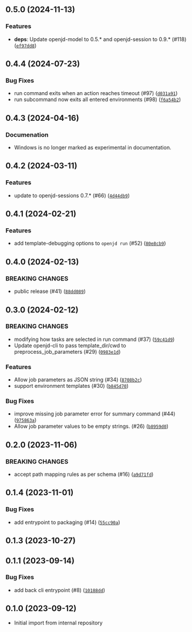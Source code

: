 ## 0.5.0 (2024-11-13)


### Features
* **deps**: Update openjd-model to 0.5.* and openjd-session to 0.9.* (#118) ([`ef97dd8`](https://github.com/OpenJobDescription/openjd-cli/commit/ef97dd81e9dfc2e45a9c2605ae256b679961cd7b))


## 0.4.4 (2024-07-23)



### Bug Fixes
* run command exits when an action reaches timeout (#97) ([`d031a91`](https://github.com/OpenJobDescription/openjd-cli/commit/d031a91ee6d1796b33701c466dc52f5615ead3c6))
* run subcommand now exits all entered environments (#98) ([`f6a54b2`](https://github.com/OpenJobDescription/openjd-cli/commit/f6a54b20d5058b4c144b237c960212d9e9c5d2be))

## 0.4.3 (2024-04-16)

### Documenation
* Windows is no longer marked as experimental in documentation.


## 0.4.2 (2024-03-11)


### Features
* update to openjd-sessions 0.7.* (#66) ([`4d44db9`](https://github.com/OpenJobDescription/openjd-cli/commit/4d44db92e1c2e2e6aa1aa326bccc45ea8a5a31d4))


## 0.4.1 (2024-02-21)


### Features
* add template-debugging options to `openjd run` (#52) ([`80e8cb9`](https://github.com/OpenJobDescription/openjd-cli/commit/80e8cb9f12392dbd2e89c2bb850853640f2dc706))


## 0.4.0 (2024-02-13)

### BREAKING CHANGES
* public release (#41) ([`88dd089`](https://github.com/OpenJobDescription/openjd-cli/commit/88dd089848422b54acf99e1d69fbeacb61691676))



## 0.3.0 (2024-02-12)

### BREAKING CHANGES
* modifying how tasks are selected in run command (#37) ([`59c41d9`](https://github.com/OpenJobDescription/openjd-cli/commit/59c41d90eda95e666e49c37d1fdfe0d570742b32))
* Update openjd-cli to pass template_dir/cwd to preprocess_job_parameters (#29) ([`0983e1d`](https://github.com/OpenJobDescription/openjd-cli/commit/0983e1d0e3cece60ef825ec2d1b86dc20f2da22d))

### Features
* Allow job parameters as JSON string (#34) ([`8708b2c`](https://github.com/OpenJobDescription/openjd-cli/commit/8708b2ced5945465fd6706d95eac0bb1ac6317ca))
* support environment templates (#30) ([`b845d70`](https://github.com/OpenJobDescription/openjd-cli/commit/b845d70944863c11c308b50669cbdf99d037eeb3))

### Bug Fixes
* improve missing job parameter error for summary command (#44) ([`975863a`](https://github.com/OpenJobDescription/openjd-cli/commit/975863a7097d536ca786561e0adec665bb0eec77))
* Allow job parameter values to be empty strings. (#26) ([`b8959d0`](https://github.com/OpenJobDescription/openjd-cli/commit/b8959d077cc5cd4697f101ba3e45adceddb4ccac))

## 0.2.0 (2023-11-06)

### BREAKING CHANGES
* accept path mapping rules as per schema (#16) ([`a9d71fd`](https://github.com/OpenJobDescription/openjd-cli/commit/a9d71fd0ddba50cda9a6edeec93ad1cf3ce67fbd))



## 0.1.4 (2023-11-01)



### Bug Fixes
* add entrypoint to packaging (#14) ([`55cc90a`](https://github.com/OpenJobDescription/openjd-cli/commit/55cc90a58ec85271c4b84d392ddc627225a8bde9))

## 0.1.3 (2023-10-27)




## 0.1.1 (2023-09-14)



### Bug Fixes
* add back cli entrypoint (#8) ([`10188dd`](https://github.com/OpenJobDescription/openjd-cli/commit/10188ddf971dc51b043994858719fe91bbce8a68))

## 0.1.0 (2023-09-12)

* Initial import from internal repository


